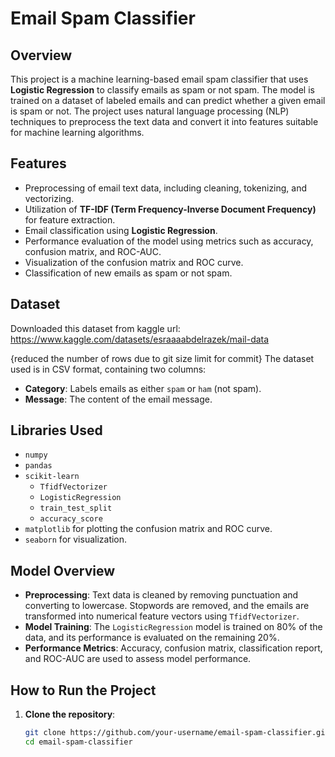 # Email Spam Classifier

## Overview
This project is a machine learning-based email spam classifier that uses **Logistic Regression** to classify emails as spam or not spam. The model is trained on a dataset of labeled emails and can predict whether a given email is spam or not. The project uses natural language processing (NLP) techniques to preprocess the text data and convert it into features suitable for machine learning algorithms.

## Features
- Preprocessing of email text data, including cleaning, tokenizing, and vectorizing.
- Utilization of **TF-IDF (Term Frequency-Inverse Document Frequency)** for feature extraction.
- Email classification using **Logistic Regression**.
- Performance evaluation of the model using metrics such as accuracy, confusion matrix, and ROC-AUC.
- Visualization of the confusion matrix and ROC curve.
- Classification of new emails as spam or not spam.

## Dataset
Downloaded this dataset from kaggle url: https://www.kaggle.com/datasets/esraaaabdelrazek/mail-data

{reduced the number of rows due to git size limit for commit}
The dataset used is in CSV format, containing two columns:
- **Category**: Labels emails as either `spam` or `ham` (not spam).
- **Message**: The content of the email message.

## Libraries Used
- `numpy`
- `pandas`
- `scikit-learn`
  - `TfidfVectorizer`
  - `LogisticRegression`
  - `train_test_split`
  - `accuracy_score`
- `matplotlib` for plotting the confusion matrix and ROC curve.
- `seaborn` for visualization.

## Model Overview
- **Preprocessing**: Text data is cleaned by removing punctuation and converting to lowercase. Stopwords are removed, and the emails are transformed into numerical feature vectors using `TfidfVectorizer`.
- **Model Training**: The `LogisticRegression` model is trained on 80% of the data, and its performance is evaluated on the remaining 20%.
- **Performance Metrics**: Accuracy, confusion matrix, classification report, and ROC-AUC are used to assess model performance.

## How to Run the Project
1. **Clone the repository**:
   ```bash
   git clone https://github.com/your-username/email-spam-classifier.git
   cd email-spam-classifier

